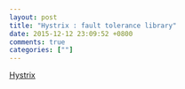 ```yaml
---
layout: post
title: "Hystrix : fault tolerance library"
date: 2015-12-12 23:09:52 +0800
comments: true
categories: [""]
---
```


<!-- more -->

[Hystrix]

[Hystrix]:https://github.com/Netflix/Hystrix
